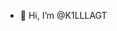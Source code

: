 - 👋 Hi, I’m @K1LLLAGT


<!---
K1LLLAGT/K1LLLAGT is a ✨ special ✨ repository because its `README.md` (this file) appears on your GitHub profile.
You can click the Preview link to take a look at your changes.
--->
